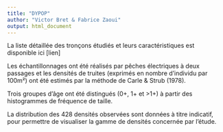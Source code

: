 ```yaml
---
title: "DYPOP"
author: "Victor Bret & Fabrice Zaoui"
output: html_document
---
```



La liste détaillée des tronçons étudiés et leurs caractéristiques est disponible ici [lien]

Les échantillonnages ont été réalisés par pêches électriques à deux passages et les densités de truites (exprimés en nombre d’individu par 100m²) ont été estimés par la méthode de Carle & Strub (1978).

Trois groupes d’âge ont été distingués (0+, 1+ et >1+) à partir des histogrammes de fréquence de taille.

La distribution des 428 densités observées sont données à titre indicatif, pour permettre de visualiser la gamme de densités concernée par l’étude.



